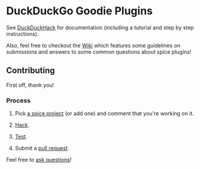 DuckDuckGo Goodie Plugins
=================================

See [DuckDuckHack](http://duckduckhack.com/) for documentation (including a tutorial and step by step instructions).

Also, feel free to checkout the [Wiki](https://github.com/duckduckgo/zeroclickinfo-spice/wiki/Handbook-for-Spice-Plugin-Developers) which features some guidelines on submissions and answers to some common questions about spice plugins!

Contributing
------------

First off, thank you!


### Process

1) Pick [a spice project](https://duckduckhack.uservoice.com/forums/5168-instant-answer-plugin-ideas-for-duckduckgo/category/41838-spice) (or add one) and comment that you're working on it.

2) [Hack](http://duckduckhack.com/#plugin-tutorial).

3) [Test](http://duckduckhack.com/#testing-triggers).

4) Submit a [pull request](http://help.github.com/send-pull-requests/).

Feel free to [ask questions](http://duckduckhack.com/#faq)!
